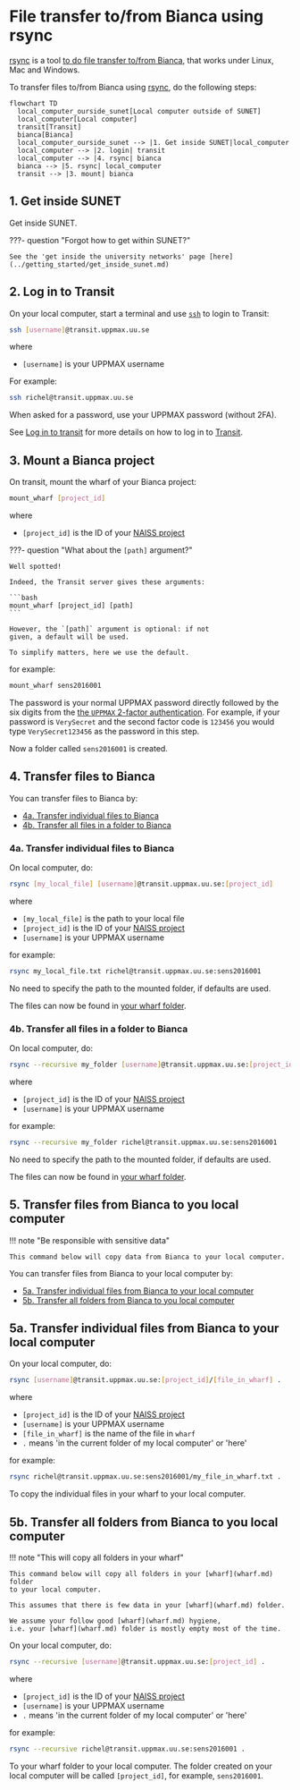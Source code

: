 # File transfer to/from Bianca using rsync

[rsync](../software/rsync.md) is a tool [to do file transfer to/from Bianca](transfer_bianca.md),
that works under Linux, Mac and Windows.

To transfer files to/from Bianca using [rsync](../software/rsync.md), do the following steps:

```mermaid
flowchart TD
  local_computer_ourside_sunet[Local computer outside of SUNET]
  local_computer[Local computer]
  transit[Transit]
  bianca[Bianca]
  local_computer_ourside_sunet --> |1. Get inside SUNET|local_computer
  local_computer --> |2. login| transit
  local_computer --> |4. rsync| bianca
  bianca --> |5. rsync| local_computer
  transit --> |3. mount| bianca
```

## 1. Get inside SUNET

Get inside SUNET.

???- question "Forgot how to get within SUNET?"

    See the 'get inside the university networks' page [here](../getting_started/get_inside_sunet.md)

## 2. Log in to Transit

On your local computer, start a terminal and use [`ssh`](../software/ssh.md) to login to Transit:

```bash
ssh [username]@transit.uppmax.uu.se
```

where

- `[username]` is your UPPMAX username

For example:

```bash
ssh richel@transit.uppmax.uu.se
```

When asked for a password, use your UPPMAX password (without 2FA).

See [Log in to transit](login_transit.md) for more details
on how to log in to [Transit](transit.md).

## 3. Mount a Bianca project

On transit, mount the wharf of your Bianca project:

```bash
mount_wharf [project_id]
```

where

- `[project_id]` is the ID of your [NAISS project](../getting_started/project.md)


???- question "What about the `[path]` argument?"

    Well spotted!

    Indeed, the Transit server gives these arguments:

    ```bash
    mount_wharf [project_id] [path]
    ```

    However, the `[path]` argument is optional: if not
    given, a default will be used. 
    
    To simplify matters, here we use the default.

for example:

```bash
mount_wharf sens2016001
```

The password is your normal UPPMAX password directly followed by
the six digits from the [the `UPPMAX` 2-factor authentication](https://www.uu.se/en/centre/uppmax/get-started/2-factor).
For example, if your password is `VerySecret` and the second factor code is `123456`
you would type `VerySecret123456` as the password in this step.

Now a folder called `sens2016001` is created.

## 4. Transfer files to Bianca

You can transfer files to Bianca by:

- [4a. Transfer individual files to Bianca](#4a-transfer-individual-files-to-bianca)
- [4b. Transfer all files in a folder to Bianca](#4b-transfer-all-files-in-a-folder-to-bianca)

### 4a. Transfer individual files to Bianca

On local computer, do:

```bash
rsync [my_local_file] [username]@transit.uppmax.uu.se:[project_id]
```

where

- `[my_local_file]` is the path to your local file
- `[project_id]` is the ID of your [NAISS project](../getting_started/project.md)
- `[username]` is your UPPMAX username

for example:

```bash
rsync my_local_file.txt richel@transit.uppmax.uu.se:sens2016001
```

No need to specify the path to the mounted folder, if defaults are used.

The files can now be found in [your wharf folder](wharf.md).


### 4b. Transfer all files in a folder to Bianca

On local computer, do:

```bash
rsync --recursive my_folder [username]@transit.uppmax.uu.se:[project_id]
```

where

- `[project_id]` is the ID of your [NAISS project](../getting_started/project.md)
- `[username]` is your UPPMAX username

for example:

```bash
rsync --recursive my_folder richel@transit.uppmax.uu.se:sens2016001
```

No need to specify the path to the mounted folder, if defaults are used.

The files can now be found in [your wharf folder](wharf.md).

## 5. Transfer files from Bianca to you local computer

!!! note "Be responsible with sensitive data"

    This command below will copy data from Bianca to your local computer.

You can transfer files from Bianca to your local computer by:

- [5a. Transfer individual files from Bianca to your local computer](#5a-transfer-individual-files-from-bianca-to-your-local-computer)
- [5b. Transfer all folders from Bianca to you local computer](#5b-transfer-all-folders-from-bianca-to-you-local-computer)

## 5a. Transfer individual files from Bianca to your local computer

On your local computer, do:

```bash
rsync [username]@transit.uppmax.uu.se:[project_id]/[file_in_wharf] .
```

where

- `[project_id]` is the ID of your [NAISS project](../getting_started/project.md)
- `[username]` is your UPPMAX username
- `[file_in_wharf]` is the name of the file in `wharf`
- `.` means 'in the current folder of my local computer' or 'here'

for example:

```bash
rsync richel@transit.uppmax.uu.se:sens2016001/my_file_in_wharf.txt .
```

To copy the individual files in your wharf to your local computer.

## 5b. Transfer all folders from Bianca to you local computer

!!! note "This will copy all folders in your wharf"

    This command below will copy all folders in your [wharf](wharf.md) folder
    to your local computer.

    This assumes that there is few data in your [wharf](wharf.md) folder.

    We assume your follow good [wharf](wharf.md) hygiene, 
    i.e. your [wharf](wharf.md) folder is mostly empty most of the time.

On your local computer, do:

```bash
rsync --recursive [username]@transit.uppmax.uu.se:[project_id] .
```

where

- `[project_id]` is the ID of your [NAISS project](../getting_started/project.md)
- `[username]` is your UPPMAX username
- `.` means 'in the current folder of my local computer' or 'here'

for example:

```bash
rsync --recursive richel@transit.uppmax.uu.se:sens2016001 .
```

To your wharf folder to your local computer.
The folder created on your local computer will be called `[project_id]`,
for example, `sens2016001`.
